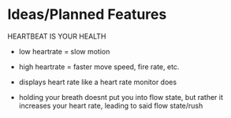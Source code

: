 # Ideas/Planned Features

HEARTBEAT IS YOUR HEALTH

- low heartrate = slow motion
- high heartrate = faster move speed, fire rate, etc.

- displays heart rate like a heart rate monitor does

- holding your breath doesnt put you into flow state, but rather it increases your heart rate, leading to said flow state/rush
